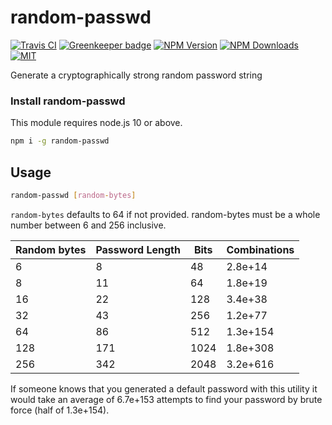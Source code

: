 # random-passwd

[![Travis CI][travis-image]][travis-url]
[![Greenkeeper badge][gk-image]](https://greenkeeper.io/)
[![NPM Version][npm-image]][npm-url]
[![NPM Downloads][downloads-image]][downloads-url]
[![MIT][license-image]](LICENSE)

Generate a cryptographically strong random password string

### Install random-passwd

This module requires node.js 10 or above.

```sh
npm i -g random-passwd
```

## Usage

```sh
random-passwd [random-bytes]
```

`random-bytes` defaults to 64 if not provided.  random-bytes must be a whole number
between 6 and 256 inclusive.

Random bytes|Password Length|Bits|Combinations
-|-|-|-
6|8|48|2.8e+14
8|11|64|1.8e+19
16|22|128|3.4e+38
32|43|256|1.2e+77
64|86|512|1.3e+154
128|171|1024|1.8e+308
256|342|2048|3.2e+616

If someone knows that you generated a default password with this utility it would
take an average of 6.7e+153 attempts to find your password by brute force (half of
1.3e+154).

[npm-image]: https://img.shields.io/npm/v/random-passwd.svg
[npm-url]: https://npmjs.org/package/random-passwd
[travis-image]: https://travis-ci.org/cfware/random-passwd.svg?branch=master
[travis-url]: https://travis-ci.org/cfware/random-passwd
[gk-image]: https://badges.greenkeeper.io/cfware/random-passwd.svg
[downloads-image]: https://img.shields.io/npm/dm/random-passwd.svg
[downloads-url]: https://npmjs.org/package/random-passwd
[license-image]: https://img.shields.io/npm/l/random-passwd.svg
